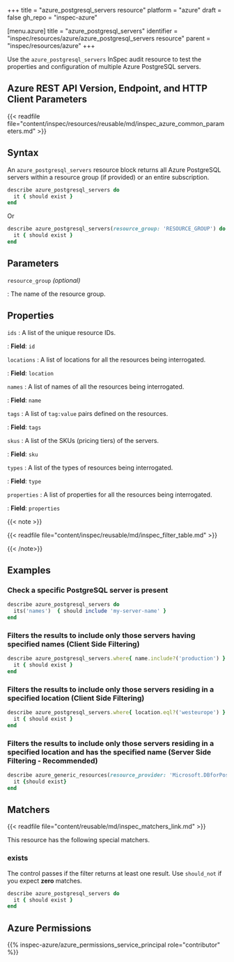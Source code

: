+++
title = "azure_postgresql_servers resource"
platform = "azure"
draft = false
gh_repo = "inspec-azure"

[menu.azure]
title = "azure_postgresql_servers"
identifier = "inspec/resources/azure/azure_postgresql_servers resource"
parent = "inspec/resources/azure"
+++

Use the `azure_postgresql_servers` InSpec audit resource to test the properties and configuration of multiple Azure PostgreSQL servers.

## Azure REST API Version, Endpoint, and HTTP Client Parameters

{{< readfile file="content/inspec/resources/reusable/md/inspec_azure_common_parameters.md" >}}

## Syntax

An `azure_postgresql_servers` resource block returns all Azure PostgreSQL servers within a resource group (if provided) or an entire subscription.

```ruby
describe azure_postgresql_servers do
  it { should exist }
end
```

Or

```ruby
describe azure_postgresql_servers(resource_group: 'RESOURCE_GROUP') do
  it { should exist }
end
```

## Parameters

`resource_group` _(optional)_

: The name of the resource group.

## Properties

`ids`
: A list of the unique resource IDs.

: **Field**: `id`

`locations`
: A list of locations for all the resources being interrogated.

: **Field**: `location`

`names`
: A list of names of all the resources being interrogated.

: **Field**: `name`

`tags`
: A list of `tag:value` pairs defined on the resources.

: **Field**: `tags`

`skus`
: A list of the SKUs (pricing tiers) of the servers.

: **Field**: `sku`

`types`
: A list of the types of resources being interrogated.

: **Field**: `type`

`properties`
: A list of properties for all the resources being interrogated.

: **Field**: `properties`

{{< note >}}

{{< readfile file="content/inspec/reusable/md/inspec_filter_table.md" >}}

{{< /note>}}

## Examples

### Check a specific PostgreSQL server is present

```ruby
describe azure_postgresql_servers do
  its('names')  { should include 'my-server-name' }
end
```

### Filters the results to include only those servers having specified names (Client Side Filtering)

```ruby
describe azure_postgresql_servers.where{ name.include?('production') } do
  it { should exist }
end
```

### Filters the results to include only those servers residing in a specified location (Client Side Filtering)

```ruby
describe azure_postgresql_servers.where{ location.eql?('westeurope') } do
  it { should exist }
end
```

### Filters the results to include only those servers residing in a specified location and has the specified name (Server Side Filtering - Recommended)

```ruby
describe azure_generic_resources(resource_provider: 'Microsoft.DBforPostgreSQL/servers', substring_of_name: 'production', location: 'westeurope') do
  it {should exist}
end
```

## Matchers

{{< readfile file="content/reusable/md/inspec_matchers_link.md" >}}

This resource has the following special matchers.

### exists

The control passes if the filter returns at least one result. Use `should_not` if you expect **zero** matches.

```ruby
describe azure_postgresql_servers do
  it { should exist }
end
```

## Azure Permissions

{{% inspec-azure/azure_permissions_service_principal role="contributor" %}}
